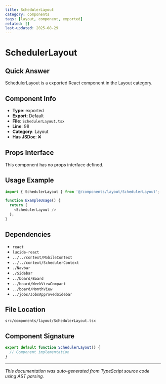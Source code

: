 ```yaml
---
title: SchedulerLayout
category: components
tags: [layout, component, exported]
related: []
last-updated: 2025-08-29
---
```


# SchedulerLayout

## Quick Answer
SchedulerLayout is a exported React component in the Layout category.

## Component Info

- **Type**: exported
- **Export**: Default
- **File**: `SchedulerLayout.tsx`
- **Line**: 98
- **Category**: Layout
- **Has JSDoc**: ❌

## Props Interface

This component has no props interface defined.

## Usage Example

```typescript
import { SchedulerLayout } from '@/components/layout/SchedulerLayout';

function ExampleUsage() {
  return (
    <SchedulerLayout />
  );
}
```

## Dependencies


- `react`
- `lucide-react`
- `../../context/MobileContext`
- `../../context/SchedulerContext`
- `./Navbar`
- `./Sidebar`
- `../board/Board`
- `../board/WeekViewCompact`
- `../board/MonthView`
- `../jobs/JobsApprovedSidebar`


## File Location

`src/components/layout/SchedulerLayout.tsx`

## Component Signature

```typescript
export default function SchedulerLayout() { 
  // Component implementation
}
```

---

*This documentation was auto-generated from TypeScript source code using AST parsing.*